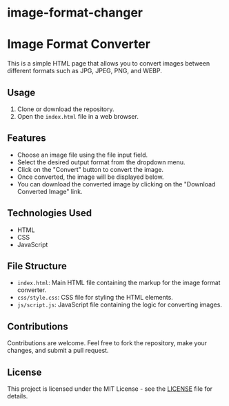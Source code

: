 # image-format-changer

# Image Format Converter

This is a simple HTML page that allows you to convert images between different formats such as JPG, JPEG, PNG, and WEBP.

## Usage

1. Clone or download the repository.
2. Open the `index.html` file in a web browser.

## Features

- Choose an image file using the file input field.
- Select the desired output format from the dropdown menu.
- Click on the "Convert" button to convert the image.
- Once converted, the image will be displayed below.
- You can download the converted image by clicking on the "Download Converted Image" link.

## Technologies Used

- HTML
- CSS
- JavaScript

## File Structure

- `index.html`: Main HTML file containing the markup for the image format converter.
- `css/style.css`: CSS file for styling the HTML elements.
- `js/script.js`: JavaScript file containing the logic for converting images.

## Contributions

Contributions are welcome. Feel free to fork the repository, make your changes, and submit a pull request.

## License

This project is licensed under the MIT License - see the [LICENSE](LICENSE) file for details.
